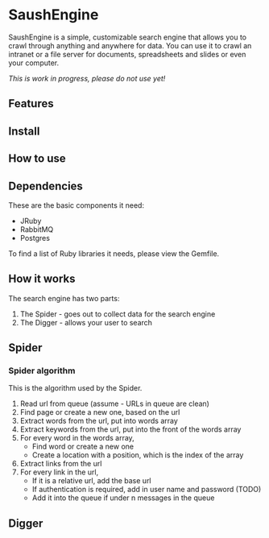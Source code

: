 # SaushEngine

SaushEngine is a simple, customizable search engine that allows you to crawl through anything and anywhere for data. You can use it to crawl an intranet or a file server for documents, spreadsheets and slides or even your computer.

_This is work in progress, please do not use yet!_

## Features


## Install


## How to use


## Dependencies

These are the basic components it need:

* JRuby
* RabbitMQ
* Postgres

To find a list of Ruby libraries it needs, please view the Gemfile.

## How it works

The search engine has two parts:

1. The Spider - goes out to collect data for the search engine
2. The Digger - allows your user to search 


## Spider

### Spider algorithm

This is the algorithm used by the Spider.

1. Read url from queue (assume - URLs in queue are clean)
2. Find page or create a new one, based on the url
3. Extract words from the url, put into words array
4. Extract keywords from the url, put into the front of the words array
5. For every word in the words array, 
    - Find word or create a new one
    - Create a location with a position, which is the index of the array
6. Extract links from the url
7. For every link in the url, 
    - If it is a relative url, add the base url
    - If authentication is required, add in user name and password (TODO)  
    - Add it into the queue if under n messages in the queue


## Digger